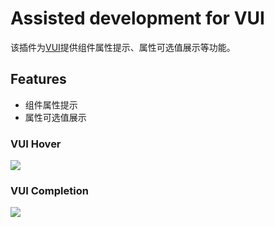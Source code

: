# Assisted development for VUI

该插件为[VUI](https://h5.daily.weidian.com/v-components/vui/#/home)提供组件属性提示、属性可选值展示等功能。

## Features

- 组件属性提示
- 属性可选值展示

### VUI Hover

<img src="https://si.geilicdn.com/img-2c0a0000017deb72d72c0a20e2c5-unadjust_962_964.gif" />

### VUI Completion

<img src="https://si.geilicdn.com/img-2b8a0000017deb747bf80a2104c1-unadjust_962_964.gif" />

